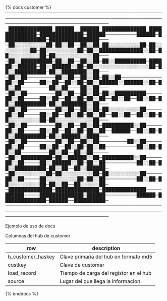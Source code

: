 {% docs customer %}
─────────────────────────────────────────────────────────────────────────────────────────────────────────────────────────────────────
 ─██████████████─██████──██████─██████████████─██████████████─██████████████─██████──────────██████─██████████████─████████████████───
 ─██░░░░░░░░░░██─██░░██──██░░██─██░░░░░░░░░░██─██░░░░░░░░░░██─██░░░░░░░░░░██─██░░██████████████░░██─██░░░░░░░░░░██─██░░░░░░░░░░░░██───
 ─██░░██████████─██░░██──██░░██─██░░██████████─██████░░██████─██░░██████░░██─██░░░░░░░░░░░░░░░░░░██─██░░██████████─██░░████████░░██───
 ─██░░██─────────██░░██──██░░██─██░░██─────────────██░░██─────██░░██──██░░██─██░░██████░░██████░░██─██░░██─────────██░░██────██░░██───
 ─██░░██─────────██░░██──██░░██─██░░██████████─────██░░██─────██░░██──██░░██─██░░██──██░░██──██░░██─██░░██████████─██░░████████░░██───
 ─██░░██─────────██░░██──██░░██─██░░░░░░░░░░██─────██░░██─────██░░██──██░░██─██░░██──██░░██──██░░██─██░░░░░░░░░░██─██░░░░░░░░░░░░██───
 ─██░░██─────────██░░██──██░░██─██████████░░██─────██░░██─────██░░██──██░░██─██░░██──██████──██░░██─██░░██████████─██░░██████░░████───
 ─██░░██─────────██░░██──██░░██─────────██░░██─────██░░██─────██░░██──██░░██─██░░██──────────██░░██─██░░██─────────██░░██──██░░██─────
 ─██░░██████████─██░░██████░░██─██████████░░██─────██░░██─────██░░██████░░██─██░░██──────────██░░██─██░░██████████─██░░██──██░░██████─
 ─██░░░░░░░░░░██─██░░░░░░░░░░██─██░░░░░░░░░░██─────██░░██─────██░░░░░░░░░░██─██░░██──────────██░░██─██░░░░░░░░░░██─██░░██──██░░░░░░██─
 ─██████████████─██████████████─██████████████─────██████─────██████████████─██████──────────██████─██████████████─██████──██████████─
─────────────────────────────────────────────────────────────────────────────────────────────────────────────────────────────────────

Ejemplo de uso de docs

Columnas del hub de customer

| row         | description                                                               |
|----------------|---------------------------------------------------------------------------|
| h_customer_haskey         | Clave primaria del hub en formato md5              |
| custkey        | Clave de customer    |
| load_record      | Tiempo de carga del registor en el hub                               |
| source       | Lugar del que llega la informacion |


{% enddocs %}